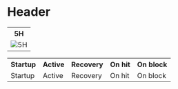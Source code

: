 <!-- TITLE: Geral -->
<!-- SUBTITLE: A quick summary of Geral -->

# Header

<table>
        <tr>
            <th>5H</th>
        </tr>
        <tr>
            <td>
                <img src="http://placehold.it/150x300" alt="5H">
            </td>
        </tr>
        <table>
            <tr>
                <th>Startup</th>
                <th>Active</th>
                <th>Recovery</th>
                <th>On hit</th>
                <th>On block</th>
            </tr>
            <tr>
                <td>Startup</td>
                <td>Active</td>
                <td>Recovery</td>
                <td>On hit</td>
                <td>On block</td>
            </tr>
        </table>
</table>